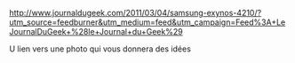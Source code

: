 http://www.journaldugeek.com/2011/03/04/samsung-exynos-4210/?utm_source=feedburner&utm_medium=feed&utm_campaign=Feed%3A+LeJournalDuGeek+%28le+Journal+du+Geek%29

U lien vers une photo qui vous donnera des idées